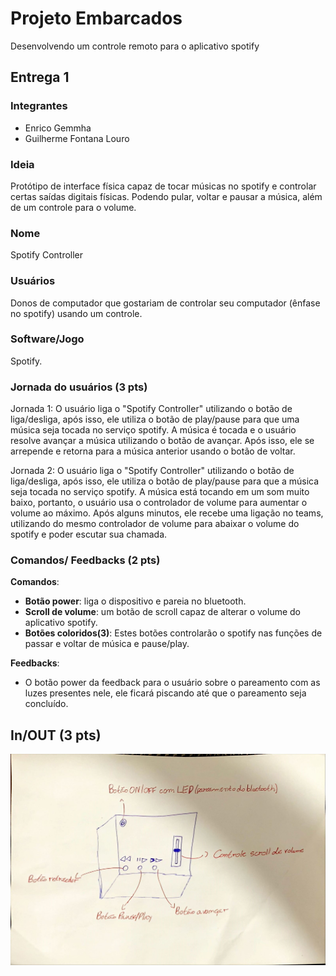 # Projeto Embarcados

Desenvolvendo um controle remoto para o aplicativo spotify

## Entrega 1

### Integrantes

- Enrico Gemmha
- Guilherme Fontana Louro

### Ideia

Protótipo de interface física capaz de tocar músicas no spotify e controlar certas saídas digitais físicas. Podendo pular, voltar e pausar a música, além de um controle para o volume.

### Nome

Spotify Controller

### Usuários 

Donos de computador que gostariam de controlar seu computador (ênfase no spotify) usando um controle.

### Software/Jogo 

Spotify.

### Jornada do usuários (3 pts)

Jornada 1:
O usuário liga o "Spotify Controller" utilizando o botão de liga/desliga, após isso, ele utiliza o botão de play/pause para que uma música seja tocada no serviço spotify. A música é tocada e o usuário resolve avançar a música utilizando o botão de avançar. Após isso, ele se arrepende e retorna para a música anterior usando o botão de voltar.

Jornada 2:
O usuário liga o "Spotify Controller" utilizando o botão de liga/desliga, após isso, ele utiliza o botão de play/pause para que a música seja tocada no serviço spotify. A música está tocando em um som muito baixo, portanto, o usuário usa o controlador de volume para aumentar o volume ao máximo. Após alguns minutos, ele recebe uma ligação no teams, utilizando do mesmo controlador de volume para abaixar o volume do spotify e poder escutar sua chamada.
### Comandos/ Feedbacks (2 pts)

<!-- 
Quais são os comandos/ operacões possíveis do seu controle?

Quais os feedbacks que seu controle vai fornecer ao usuário?
-->

**Comandos**:
- **Botão power**: liga o dispositivo e pareia no bluetooth.      
- **Scroll de volume**: um botão de scroll capaz de alterar o volume do aplicativo spotify.
- **Botões coloridos(3)**: Estes botões controlarão o spotify nas funções de passar e voltar de música e pause/play.

**Feedbacks**:
- O botão power da feedback para o usuário sobre o pareamento com as luzes presentes nele, ele ficará piscando até que o pareamento seja concluído.

## In/OUT (3 pts)

<!--
Para cada Comando/ Feedback do seu controle, associe qual sensores/ atuadores pretende utilizar? Faca em formato de lista, exemplo:

**In**:
1) **Botão** de ligar/desligar (power) (botao com o led);
2) **Botão** de pause/play da música;
3) **Botão** de avançar música;
4) **Botão** de retroceder música;
5) **scroll** de alterar volume.

**Out**:
1) **Led** para indicar funcionamento do sistema e conexão bluetooth.

### Design (2 pts)

<!--
Faca um esboco de como seria esse controle (vai ter uma etapa que terão que detalhar melhor isso).
-->

!["Imagem do protótipo"](design.jpeg)
